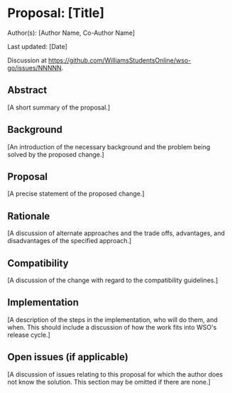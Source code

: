 # Proposal: [Title]

Author(s): [Author Name, Co-Author Name]

Last updated: [Date]

Discussion at https://github.com/WilliamsStudentsOnline/wso-go/issues/NNNNN.

## Abstract

[A short summary of the proposal.]

## Background

[An introduction of the necessary background and the problem being solved by the proposed change.]

## Proposal

[A precise statement of the proposed change.]

## Rationale

[A discussion of alternate approaches and the trade offs, advantages, and disadvantages of the specified approach.]

## Compatibility

[A discussion of the change with regard to the compatibility guidelines.]

## Implementation

[A description of the steps in the implementation, who will do them, and when.
This should include a discussion of how the work fits into WSO's release cycle.]

## Open issues (if applicable)

[A discussion of issues relating to this proposal for which the author does not
know the solution. This section may be omitted if there are none.]
